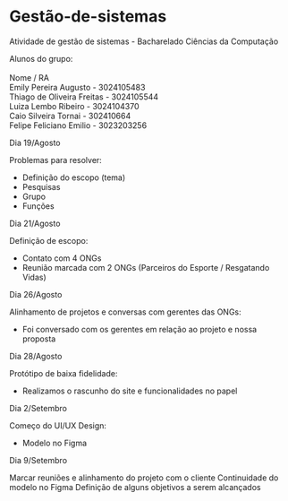 # Gestão-de-sistemas

Atividade de gestão de sistemas - Bacharelado Ciências da Computação

Alunos do grupo:<br>
<br>
Nome / RA
<br>
Emily Pereira Augusto - 3024105483 <br>
Thiago de Oliveira Freitas - 3024105544 <br>
Luiza Lembo Ribeiro - 3024104370 <br>
Caio Silveira Tornai - 302410664 <br>
Felipe Feliciano Emilio - 3023203256


Dia 19/Agosto

Problemas para resolver:
- Definição do escopo (tema)
- Pesquisas
- Grupo
- Funções

Dia 21/Agosto

Definição de escopo:
- Contato com 4 ONGs
- Reunião marcada com 2 ONGs (Parceiros do Esporte / Resgatando Vidas)

Dia 26/Agosto

Alinhamento de projetos e conversas com gerentes das ONGs:
- Foi conversado com os gerentes em relação ao projeto e nossa proposta

Dia 28/Agosto

Protótipo de baixa fidelidade:
- Realizamos o rascunho do site e funcionalidades no papel

Dia 2/Setembro

Começo do UI/UX Design:
- Modelo no Figma

Dia 9/Setembro

Marcar reuniões e alinhamento do projeto com o cliente
Continuidade do modelo no Figma
Definição de alguns objetivos a serem alcançados
